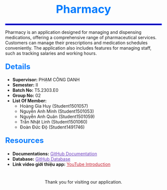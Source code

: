 <h1 style="font-size: 36px; font-weight: bold; text-align: center; color: #007BFF;">
Pharmacy
</h1>
<hr style="border: 2px solid blue;">
<p>Pharmacy is an application designed for managing and dispensing medications, offering a comprehensive range of pharmaceutical services. Customers can manage their prescriptions and medication schedules conveniently. The application also includes features for managing staff, such as tracking salaries and working hours.</p>

<h2 style="font-size: 24px; margin-top: 20px; color: #007BFF;">Details</h2>
<ul>
    <li><strong>Supervisor:</strong> PHẠM CÔNG DANH</li>
    <li><strong>Semester:</strong> II</li>
    <li><strong>Batch No:</strong> T5.2303.E0</li>
    <li><strong>Group No:</strong> 02</li>
    <li><strong>List Of Member:</strong>
        <ul>
            <li>Hoàng Gia Huy (Student1501057)</li>
            <li>Nguyễn Anh Minh (Student1501053)</li>
            <li>Nguyễn Anh Quân (Student1501059)</li>
            <li>Trần Nhật Linh (Student1501060)</li>
            <li>Đoàn Đức Độ (Student1491746)</li>
        </ul>
    </li>
</ul>

<h2 style="font-size: 24px; margin-top: 20px; color: #007BFF;">Resources</h2>
<ul>
    <li><strong>Documentations:</strong> <a href="https://github.com/huyhoanglc/Phamarcy/blob/main/Pharmacy_Group02_T5.2308.M0.docx" style="color: #6f42c1;"><i class="fab fa-github"></i> GitHub Documentation</a></li>
    <li><strong>Database:</strong> <a href="https://github.com/huyhoanglc/Phamarcy/blob/main/Phamarcy.bak" style="color: #6f42c1;"><i class="fab fa-github"></i> GitHub Database</a></li>
    <li><strong>Link video giới thiệu app:</strong> <a href="https://youtu.be/NVnqKv4fPKo" style="color: #c82333;"><i class="fab fa-youtube"></i> YouTube Introduction</a></li>
</ul>

<div style="text-align: center; margin-top: 40px;">
Thank you for visiting our application.
</div>
